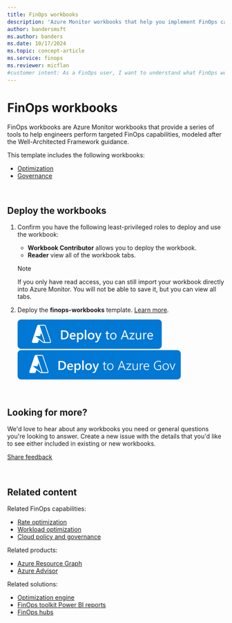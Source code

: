 ```yaml
---
title: FinOps workbooks
description: 'Azure Monitor workbooks that help you implement FinOps capabilities.'
author: bandersmsft
ms.author: banders
ms.date: 10/17/2024
ms.topic: concept-article
ms.service: finops
ms.reviewer: micflan
#customer intent: As a FinOps user, I want to understand what FinOps workbooks are and how they can help me accomplish my goals.
---
```


<!-- markdownlint-disable-next-line MD025 -->
# FinOps workbooks

FinOps workbooks are Azure Monitor workbooks that provide a series of tools to help engineers perform targeted FinOps capabilities, modeled after the Well-Architected Framework guidance.

This template includes the following workbooks:

- [Optimization](optimization.md)
- [Governance](governance.md)

<br>

## Deploy the workbooks

1. Confirm you have the following least-privileged roles to deploy and use the workbook:

   - **Workbook Contributor** allows you to deploy the workbook.
   - **Reader** view all of the workbook tabs.

   > [!NOTE]
   > If you only have read access, you can still import your workbook directly into Azure Monitor. You will not be able to save it, but you can view all tabs.

2. Deploy the **finops-workbooks** template. [Learn more](../help/deploy.md).

   <a href="https://portal.azure.com/#create/Microsoft.Template/uri/https%3A%2F%2Fmicrosoft.github.io%2Ffinops-toolkit%2Fdeploy%2Ffinops-workbooks-latest.json/createUIDefinitionUri/https%3A%2F%2Fmicrosoft.github.io%2Ffinops-toolkit%2Fdeploy%2Ffinops-workbooks-latest.ui.json"><img alt="Deploy To Azure" src="https://raw.githubusercontent.com/Azure/azure-quickstart-templates/master/1-CONTRIBUTION-GUIDE/images/deploytoazure.svg?sanitize=true" /></a>
   &nbsp;
   <a href="https://portal.azure.us/#create/Microsoft.Template/uri/https%3A%2F%2Fmicrosoft.github.io%2Ffinops-toolkit%2Fdeploy%2Ffinops-workbooks-latest.json/createUIDefinitionUri/https%3A%2F%2Fmicrosoft.github.io%2Ffinops-toolkit%2Fdeploy%2Ffinops-workbooks-latest.ui.json"><img alt="Deploy To Azure Gov" src="https://raw.githubusercontent.com/Azure/azure-quickstart-templates/master/1-CONTRIBUTION-GUIDE/images/deploytoazuregov.svg?sanitize=true" /></a>
   <!--
   &nbsp;
   <a href="https://portal.azure.cn/#create/Microsoft.Template/uri/https%3A%2F%2Fmicrosoft.github.io%2Ffinops-toolkit%2Fdeploy%2Ffinops-workbooks-latest.json/createUIDefinitionUri/https%3A%2F%2Fmicrosoft.github.io%2Ffinops-toolkit%2Fdeploy%2Ffinops-workbooks-latest.ui.json"><img alt="Deploy To Azure China" src="https://raw.githubusercontent.com/Azure/azure-quickstart-templates/master/1-CONTRIBUTION-GUIDE/images/deploytoazurechina.svg?sanitize=true" /></a>
   -->

<br>

## Looking for more?

We'd love to hear about any workbooks you need or general questions you're looking to answer. Create a new issue with the details that you'd like to see either included in existing or new workbooks.

[Share feedback](https://aka.ms/ftk/ideas)

<br>

## Related content

Related FinOps capabilities:

- [Rate optimization](../../framework/optimize/rates.md)
- [Workload optimization](../../framework/optimize/workloads.md)
- [Cloud policy and governance](../../framework/manage/governance.md)

Related products:

- [Azure Resource Graph](/azure/governance/resource-graph/)
- [Azure Advisor](/azure/advisor/)

Related solutions:

- [Optimization engine](../optimization-engine/optimization-engine-overview.md)
- [FinOps toolkit Power BI reports](../power-bi/reports.md)
- [FinOps hubs](../hubs/finops-hubs-overview.md)

<br>
